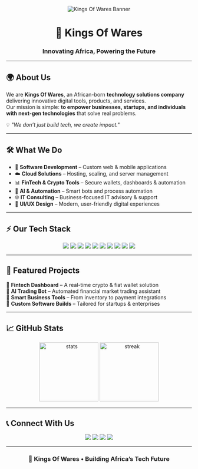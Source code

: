 <!-- Banner / Header -->
<p align="center">
  <img src="https://img.shields.io/badge/Kings%20Of%20Wares-Technology%20Solutions-blueviolet?style=for-the-badge&logo=github" alt="Kings Of Wares Banner"/>
</p>

<h1 align="center">👑 Kings Of Wares</h1>
<h3 align="center">Innovating Africa, Powering the Future</h3>

---

## 🌍 About Us
We are **Kings Of Wares**, an African-born **technology solutions company** delivering innovative digital tools, products, and services.  
Our mission is simple: **to empower businesses, startups, and individuals with next-gen technologies** that solve real problems.  

💡 *"We don’t just build tech, we create impact."*

---

## 🛠️ What We Do
- 🔐 **Software Development** – Custom web & mobile applications  
- ☁️ **Cloud Solutions** – Hosting, scaling, and server management  
- 📊 **FinTech & Crypto Tools** – Secure wallets, dashboards & automation  
- 🤖 **AI & Automation** – Smart bots and process automation  
- 🌐 **IT Consulting** – Business-focused IT advisory & support  
- 🎨 **UI/UX Design** – Modern, user-friendly digital experiences  

---

## ⚡ Our Tech Stack
<p align="center">
  <!-- Languages -->
  <img src="https://img.shields.io/badge/Code-PHP-informational?style=for-the-badge&logo=php&logoColor=white&color=777bb4"/>
  <img src="https://img.shields.io/badge/Code-Python-informational?style=for-the-badge&logo=python&logoColor=white&color=3776AB"/>
  <img src="https://img.shields.io/badge/Code-JavaScript-informational?style=for-the-badge&logo=javascript&logoColor=black&color=f7df1e"/>
  <img src="https://img.shields.io/badge/Code-C++-informational?style=for-the-badge&logo=cplusplus&logoColor=white&color=00599C"/>
  <img src="https://img.shields.io/badge/Database-MySQL-informational?style=for-the-badge&logo=mysql&logoColor=white&color=4479A1"/>
  <img src="https://img.shields.io/badge/Database-MongoDB-informational?style=for-the-badge&logo=mongodb&logoColor=white&color=4EA94B"/>
  <img src="https://img.shields.io/badge/Cloud-AWS-informational?style=for-the-badge&logo=amazonaws&logoColor=white&color=232F3E"/>
  <img src="https://img.shields.io/badge/Cloud-Azure-informational?style=for-the-badge&logo=microsoftazure&logoColor=white&color=0078D4"/>
  <img src="https://img.shields.io/badge/Tools-Docker-informational?style=for-the-badge&logo=docker&logoColor=white&color=2496ED"/>
  <img src="https://img.shields.io/badge/AI-OpenAI-informational?style=for-the-badge&logo=openai&logoColor=white&color=412991"/>
</p>

---

## 🚀 Featured Projects
🔹 **Fintech Dashboard** – A real-time crypto & fiat wallet solution  
🔹 **AI Trading Bot** – Automated financial market trading assistant  
🔹 **Smart Business Tools** – From inventory to payment integrations  
🔹 **Custom Software Builds** – Tailored for startups & enterprises  

---

## 📈 GitHub Stats
<p align="center">
  <img src="https://github-readme-stats.vercel.app/api?username=mrxentt911&show_icons=true&theme=radical" alt="stats" height="160"/>
  <img src="https://github-readme-streak-stats.herokuapp.com/?user=mrxentt911&theme=radical" alt="streak" height="160"/>
</p>

---

## 📞 Connect With Us
<p align="center">
  <a href="mailto:bumperoshey@gmail.com"><img src="https://img.shields.io/badge/Email-Contact-blue?style=for-the-badge&logo=gmail"/></a>
  <a href="https://github.com/mrxentt911"><img src="https://img.shields.io/badge/GitHub-KingsOfWares-black?style=for-the-badge&logo=github"/></a>
  <a href="https://linkedin.com/in/YOUR_LINKEDIN"><img src="https://img.shields.io/badge/LinkedIn-Network-blue?style=for-the-badge&logo=linkedin"/></a>
  <a href="https://twitter.com/YOUR_TWITTER"><img src="https://img.shields.io/badge/Twitter-Follow-blue?style=for-the-badge&logo=twitter"/></a>
</p>

---

<h3 align="center">👑 Kings Of Wares • Building Africa’s Tech Future</h3>
